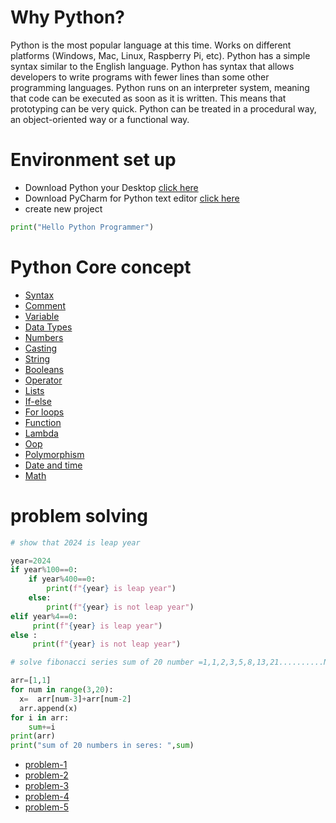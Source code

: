 
# Why Python?
Python is the most popular language at this time. Works on different platforms (Windows, Mac, Linux, Raspberry Pi, etc).
Python has a simple syntax similar to the English language.
Python has syntax that allows developers to write programs with fewer lines than some other programming languages.
Python runs on an interpreter system, meaning that code can be executed as soon as it is written. This means that prototyping can be very quick.
Python can be treated in a procedural way, an object-oriented way or a functional way.

# Environment set up 

- Download Python your Desktop  [click here](https://www.python.org/downloads/)
- Download PyCharm for Python text editor [click here](https://www.jetbrains.com/pycharm/download/?section=windows)
- create new project

```python
print("Hello Python Programmer")
```

# Python Core concept 

- [Syntax](pythonProject/main.py)
- [Comment](pythonProject/main.py)
- [Variable](pythonProject/main.py)
- [Data Types](pythonProject/dataTypes.py)
- [Numbers](pythonProject/number.py)
- [Casting](pythonProject/modifyString.py)
- [String](pythonProject/StringMathod.py)
- [Booleans](pythonProject/dataTypes.py)
- [Operator](pythonProject/oprator.py)
- [Lists](pythonProject/List.py)
- [If-else](pythonProject/IfElse.py)
- [For loops](pythonProject/List.py)
- [Function](pythonProject/Function.py)
- [Lambda](pythonProject/Lamda.py)
- [Oop](pythonProject/Oop.py)
- [Polymorphism](pythonProject/Polymorphism.py)
- [Date and time](pythonProject/Dates.py)
- [Math](pythonProject/Math.py)

# problem solving 
```python
# show that 2024 is leap year 

year=2024
if year%100==0:
    if year%400==0:
        print(f"{year} is leap year")
    else:
        print(f"{year} is not leap year")
elif year%4==0:
     print(f"{year} is leap year")
else :
     print(f"{year} is not leap year")
```


```python
# solve fibonacci series sum of 20 number =1,1,2,3,5,8,13,21..........N

arr=[1,1]
for num in range(3,20):
  x=  arr[num-3]+arr[num-2]
  arr.append(x)
for i in arr:
    sum+=i
print(arr)
print("sum of 20 numbers in seres: ",sum)
```
- [problem-1](pythonProject/Problem1.py) 
- [problem-2](pythonProject/Problem1.py)
- [problem-3](pythonProject/Problem1.py)
- [problem-4](pythonProject/Problem1.py)
- [problem-5](pythonProject/Problem1.py)


